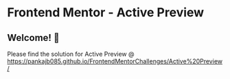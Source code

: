 # Frontend Mentor - Active Preview

## Welcome! 👋
Please find the solution for Active Preview @ https://pankajb085.github.io/FrontendMentorChallenges/Active%20Preview/